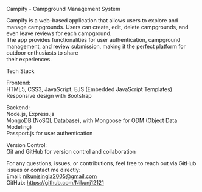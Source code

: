 Campify - Campground Management System <br>

Campify is a web-based application that allows users to explore and manage campgrounds. Users can create, edit, delete campgrounds, and even leave reviews for each campground.<br> The app provides functionalities for user authentication, campground management, and review submission, making it the perfect platform for outdoor enthusiasts to share <br>their experiences.<br>

Tech Stack<br>

Frontend:<br>
HTML5, CSS3, JavaScript, EJS (Embedded JavaScript Templates)<br>
Responsive design with Bootstrap<br>

Backend:<br>
Node.js, Express.js<br>
MongoDB (NoSQL Database), with Mongoose for ODM (Object Data Modeling)<br>
Passport.js for user authentication<br>

Version Control:<br>
Git and GitHub for version control and collaboration<br>

For any questions, issues, or contributions, feel free to reach out via GitHub issues or contact me directly:<br>
Email: nikunjsingla2005@gmail.com<br>
GitHub: https://github.com/Nikunj12121 <br>
